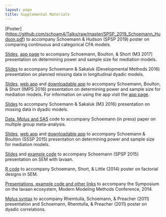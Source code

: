 ```yaml
---
layout: page
title: Supplemental Materials
---
```


[Poster] (https://github.com/schoam4/Talks/raw/master/SPSP_2019_Schoemann_Hudson.pdf) to accompany Schoemann & Hudson (SPSP 2019) poster on comparing continuous and categorical CFA models.

[Slides](https://github.com/schoam4/Talks/raw/master/M3_power_2017.pdf), [app page](http://marlab.org/power_mediation/) to accompany Schoemann, Boulton, & Short (M3 2017) presentation on determining power and sample size for mediation models.

[Slides](https://github.com/schoam4/Talks/raw/master/Dyad_missing_DevMeth.pdf) to accompany Schoemann & Sakaluk (Developmental Methods 2016) presentation on planned missing data in longitudinal dyadic models.

[Slides](https://github.com/schoam4/Talks/raw/master/IMPS_2016/IMPS_power.pdf), [web app](https://schoemanna.shinyapps.io/mc_power_med/) and [downloadable app](https://github.com/schoam4/mc_power_med/archive/master.zip) to accompany Schoemann, Boulton, & Short (IMPS 2016) presentation on determining power and sample size for mediation models. For information on using the app visit the [app page](http://marlab.org/power_mediation/).

[Slides](https://github.com/schoam4/Talks/raw/master/Dyad_missing_M3.pdf) to accompany Schoemann & Sakaluk (M3 2016) presentation on missing data in dyadic models.

[Data, Mplus and SAS](https://sites.google.com/site/alexandermschoemann/Multiple_Group_MA.zip?attredirects=0&d=1) code to accompany Schoemann (in press) paper on multiple group meta-analysis.

[Slides](https://github.com/schoam4/Talks/raw/master/SSSP_mediation/SSSP_mediation.pdf), [web app](https://schoemanna.shinyapps.io/mc_power_med/) and [downloadable app](https://github.com/schoam4/Talks/blob/master/SSSP_mediation/mc_power.zip?raw=true) to accompany Schoemann & Boulton (SSSP 2015) presentation on determining power and sample size for mediation models.

[Slides](https://github.com/schoam4/Talks/blob/master/SPSP_lavaan/SPSP_lavaan.pdf?raw=true) and [example code](https://github.com/schoam4/Talks/blob/master/SPSP_lavaan/SPSP_lavaan.R) to accompany Schoemann (SPSP 2015) presentation on SEM with lavaan.

[R code](https://github.com/simsem/simsem/blob/master/Conference%20presentations/SEM_2x3interaction_APA_2014.R) to accompany Schoemann, Short, & Little (2014) poster on factorial designs in SEM.

[Presentations, example code and other links](http://simsem.org/lavaan-ecosystem-M3-2014) to accompany the Symposium on the lavaan ecosystem, Modern Modeling Methods Conference, 2014.

[Mplus syntax](http://quantpsy.org/schoemann_rhemtulla_preacher_mplus_syntax.htm) to accompany Rhemtulla, Schoemann, & Preacher (2011) presentation and Schoemann, Rhemtulla, & Preacher (2011) poster on dyadic correlations.
